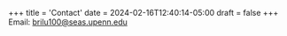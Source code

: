 +++
title = 'Contact'
date = 2024-02-16T12:40:14-05:00
draft = false
+++
Email: brilu100@seas.upenn.edu